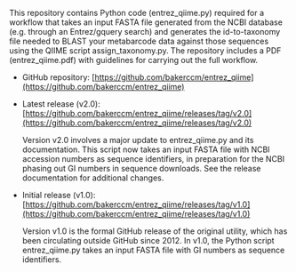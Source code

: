 This repository contains Python code (entrez_qiime.py) required for a workflow that takes an input FASTA file generated from the NCBI database (e.g. through an Entrez/gquery search) and generates the id-to-taxonomy file needed to BLAST your metabarcode data against those sequences using the QIIME script assign_taxonomy.py. The repository includes a PDF (entrez_qiime.pdf) with guidelines for carrying out the full workflow.

- GitHub repository: [https://github.com/bakerccm/entrez_qiime](https://github.com/bakerccm/entrez_qiime)

- Latest release (v2.0): [https://github.com/bakerccm/entrez_qiime/releases/tag/v2.0](https://github.com/bakerccm/entrez_qiime/releases/tag/v2.0)

    Version v2.0 involves a major update to entrez_qiime.py and its documentation. This script now takes an input FASTA file with NCBI accession numbers as sequence identifiers, in preparation for the NCBI phasing out GI numbers in sequence downloads. See the release documentation for additional changes.

- Initial release (v1.0): [https://github.com/bakerccm/entrez_qiime/releases/tag/v1.0](https://github.com/bakerccm/entrez_qiime/releases/tag/v1.0)

    Version v1.0 is the formal GitHub release of the original utility, which has been circulating outside GitHub since 2012. In v1.0, the Python script entrez_qiime.py takes an input FASTA file with GI numbers as sequence identifiers.
